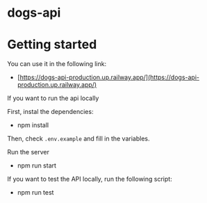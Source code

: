 # dogs-api

# Getting started

You can use it in the following link:
* [https://dogs-api-production.up.railway.app/](https://dogs-api-production.up.railway.app/)

If you want to run the api locally

First, instal the dependencies:
* npm install

Then, check `.env.example` and fill in the variables.

Run the server
* npm run start

If you want to test the API locally, run the following script:
* npm run test
